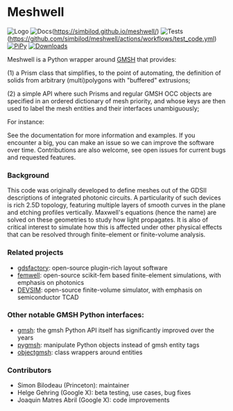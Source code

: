 # Meshwell
![Logo](https://raw.githubusercontent.com/simbilod/meshwell/main/meshwell.png)
![Docs](https://github.com/github/docs/actions/workflows/pages.yml/badge.svg)(https://simbilod.github.io/meshwell/)
![Tests](https://github.com/github/docs/actions/workflows/test_code.yml/badge.svg)(https://github.com/simbilod/meshwell/actions/workflows/test_code.yml)
[![PiPy](https://img.shields.io/pypi/v/meshwell)](https://pypi.org/project/meshwell/)
[![Downloads](https://static.pepy.tech/badge/meshwell/month)](https://pepy.tech/project/meshwell)


Meshwell is a Python wrapper around [GMSH](https://gmsh.info/) that provides:

(1) a Prism class that simplifies, to the point of automating, the definition of solids from arbitrary (multi)polygons with "buffered" extrusions;

(2) a simple API where such Prisms and regular GMSH OCC objects are specified in an ordered dictionary of mesh priority, and whose keys are then used to label the mesh entities and their interfaces unambiguously;

For instance:

<ADD EXAMPLE>

See the documentation for more information and examples. If you encounter a big, you can make an issue so we can improve the software over time. Contributions are also welcome, see open issues for current bugs and requested features.

### Background

This code was originally developed to define meshes out of the GDSII descriptions of integrated photonic circuits. A particularity of such devices is rich 2.5D topology, featuring multiple layers of smooth curves in the plane and etching profiles vertically.  Maxwell's equations (hence the name) are solved on these geometries to study how light propagates. It is also of critical interest to simulate how this is affected under other physical effects that can be resolved through finite-element or finite-volume analysis.

### Related projects
* [gdsfactory](https://github.com/gdsfactory/gdsfactory): open-source plugin-rich layout software
* [femwell](https://github.com/HelgeGehring/femwell): open-source scikit-fem based finite-element simulations, with emphasis on photonics
* [DEVSIM](https://github.com/devsim/devsim): open-source finite-volume simulator, with emphasis on semiconductor TCAD

### Other notable GMSH Python interfaces:
* [gmsh](https://gitlab.onelab.info/gmsh/gmsh): the gmsh Python API itself has significantly improved over the years
* [pygmsh](https://github.com/meshpro/pygmsh): manipulate Python objects instead of gmsh entity tags
* [objectgmsh](https://github.com/nemocrys/objectgmsh): class wrappers around entities

### Contributors
* Simon Bilodeau (Princeton): maintainer
* Helge Gehring (Google X): beta testing, use cases, bug fixes
* Joaquin Matres Abril (Google X): code improvements
